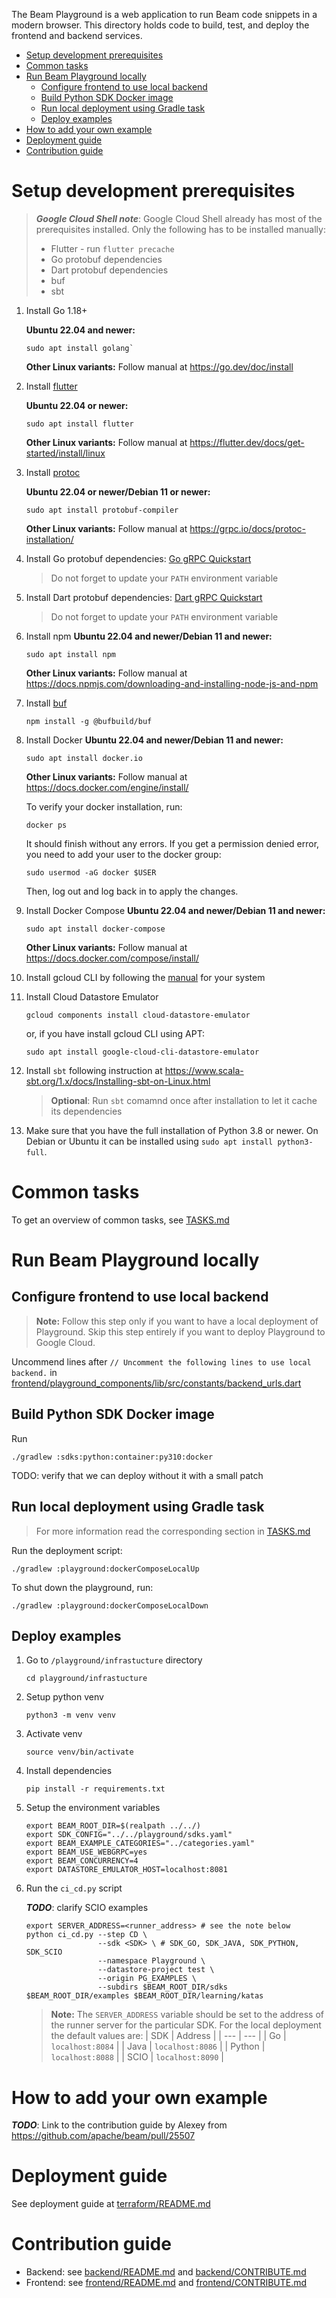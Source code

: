 <!--
    Licensed to the Apache Software Foundation (ASF) under one
    or more contributor license agreements.  See the NOTICE file
    distributed with this work for additional information
    regarding copyright ownership.  The ASF licenses this file
    to you under the Apache License, Version 2.0 (the
    "License"); you may not use this file except in compliance
    with the License.  You may obtain a copy of the License at

      http://www.apache.org/licenses/LICENSE-2.0

    Unless required by applicable law or agreed to in writing,
    software distributed under the License is distributed on an
    "AS IS" BASIS, WITHOUT WARRANTIES OR CONDITIONS OF ANY
    KIND, either express or implied.  See the License for the
    specific language governing permissions and limitations
    under the License.
-->

The Beam Playground is a web application to run Beam code snippets in a modern browser. This directory holds code to
build, test, and deploy the frontend and backend services.

- [Setup development prerequisites](#setup-development-prerequisites)
- [Common tasks](#common-tasks)
- [Run Beam Playground locally](#run-beam-playground-locally)
  - [Configure frontend to use local backend](#configure-frontend-to-use-local-backend)
  - [Build Python SDK Docker image](#build-python-sdk-docker-image)
  - [Run local deployment using Gradle task](#run-local-deployment-using-gradle-task)
  - [Deploy examples](#deploy-examples)
- [How to add your own example](#how-to-add-your-own-example)
- [Deployment guide](#deployment-guide)
- [Contribution guide](#contribution-guide)

# Setup development prerequisites
> ***Google Cloud Shell note***: Google Cloud Shell already has most of the prerequisites installed. Only the following has to be installed manually:
> - Flutter - run `flutter precache`
> - Go protobuf dependencies
> - Dart protobuf dependencies
> - buf
> - sbt

1. Install Go 1.18+

    **Ubuntu 22.04 and newer:**
    ```shell
    sudo apt install golang`
    ```

    **Other Linux variants:** Follow manual at https://go.dev/doc/install
1. Install [flutter](https://docs.flutter.dev/get-started/install/linux)

    **Ubuntu 22.04 or newer:**
    ```shell
    sudo apt install flutter
    ```

    **Other Linux variants:** Follow manual at https://flutter.dev/docs/get-started/install/linux

1. Install [protoc](https://grpc.io/docs/protoc-installation/)

    **Ubuntu 22.04 or newer/Debian 11 or newer:**
    ```shell
    sudo apt install protobuf-compiler
    ```
    **Other Linux variants:** Follow manual at https://grpc.io/docs/protoc-installation/

1. Install Go protobuf dependencies: [Go gRPC Quickstart](https://grpc.io/docs/languages/go/quickstart/)
    > Do not forget to update your `PATH` environment variable
1. Install Dart protobuf dependencies: [Dart gRPC Quickstart](https://grpc.io/docs/languages/dart/quickstart/)
    > Do not forget to update your `PATH` environment variable
1. Install npm
    **Ubuntu 22.04 and newer/Debian 11 and newer:**
    ```shell
    sudo apt install npm
    ```
    **Other Linux variants:** Follow manual at https://docs.npmjs.com/downloading-and-installing-node-js-and-npm
1. Install [buf](https://docs.buf.build/installation)
    ```shell
    npm install -g @bufbuild/buf
    ```
1. Install Docker
    **Ubuntu 22.04 and newer/Debian 11 and newer:**
    ```shell
    sudo apt install docker.io
    ```
    **Other Linux variants:** Follow manual at https://docs.docker.com/engine/install/

    To verify your docker installation, run:
    ```shell
    docker ps
    ```
    It should finish without any errors. If you get a permission denied error, you need to add your user to the docker group:
    ```shell
    sudo usermod -aG docker $USER
    ```
    Then, log out and log back in to apply the changes.
1. Install Docker Compose
    **Ubuntu 22.04 and newer/Debian 11 and newer:**
    ```shell
    sudo apt install docker-compose
    ```
    **Other Linux variants:** Follow manual at https://docs.docker.com/compose/install/
1. Install gcloud CLI by following the [manual](https://cloud.google.com/sdk/docs/install) for your system
1. Install Cloud Datastore Emulator
    ```shell
    gcloud components install cloud-datastore-emulator
    ```
    or, if you have install gcloud CLI using APT:
    ```shell
    sudo apt install google-cloud-cli-datastore-emulator
    ```
1. Install `sbt` following instruction at https://www.scala-sbt.org/1.x/docs/Installing-sbt-on-Linux.html
    > **Optional**: Run `sbt` comamnd once after installation to let it cache its dependencies
1. Make sure that you have the full installation of Python 3.8 or newer. On Debian or Ubuntu it can be installed using `sudo apt install python3-full`.

# Common tasks
To get an overview of common tasks, see [TASKS.md](TASKS.md)

# Run Beam Playground locally
## Configure frontend to use local backend
> **Note:** Follow this step only if you want to have a local deployment of Playground. Skip this step entirely if you want to deploy Playground to Google Cloud.

Uncommend lines after `// Uncomment the following lines to use local backend.` in [frontend/playground_components/lib/src/constants/backend_urls.dart](/playground/frontend/playground_components/lib/src/constants/backend_urls.dart)

## Build Python SDK Docker image
Run
```shell
./gradlew :sdks:python:container:py310:docker
```

TODO: verify that we can deploy without it with a small patch

## Run local deployment using Gradle task
> For more information read the corresponding section in [TASKS.md](./TASKS.md#router-runners-and-frontend)

Run the deployment script:
```shell
./gradlew :playground:dockerComposeLocalUp
```

To shut down the playground, run:
```shell
./gradlew :playground:dockerComposeLocalDown
```

## Deploy examples
1. Go to `/playground/infrastucture` directory
    ```shell
    cd playground/infrastucture
    ```
1. Setup python venv
    ```shell
    python3 -m venv venv
    ```
1. Activate venv
    ```shell
    source venv/bin/activate
    ```
1. Install dependencies
    ```shell
    pip install -r requirements.txt
    ```
1. Setup the environment variables
    ```shell
    export BEAM_ROOT_DIR=$(realpath ../../)
    export SDK_CONFIG="../../playground/sdks.yaml"
    export BEAM_EXAMPLE_CATEGORIES="../categories.yaml"
    export BEAM_USE_WEBGRPC=yes
    export BEAM_CONCURRENCY=4
    export DATASTORE_EMULATOR_HOST=localhost:8081
    ```

1. Run the `ci_cd.py` script
    
    ***TODO***: clarify SCIO examples
    ```shell
    export SERVER_ADDRESS=<runner_address> # see the note below
    python ci_cd.py --step CD \
                    --sdk <SDK> \ # SDK_GO, SDK_JAVA, SDK_PYTHON, SDK_SCIO
                    --namespace Playground \
                    --datastore-project test \
                    --origin PG_EXAMPLES \
                    --subdirs $BEAM_ROOT_DIR/sdks $BEAM_ROOT_DIR/examples $BEAM_ROOT_DIR/learning/katas
    ```
    > **Note:** The `SERVER_ADDRESS` variable should be set to the address of the runner server for the particular SDK. For the local deployment the default values are:
    > | SDK | Address |
    > | --- | --- |
    > | Go | `localhost:8084` |
    > | Java | `localhost:8086` |
    > | Python | `localhost:8088` |
    > | SCIO | `localhost:8090` |

# How to add your own example
***TODO***: Link to the contribution guide by Alexey from https://github.com/apache/beam/pull/25507
# Deployment guide
See deployment guide at [terraform/README.md](/playground/terraform/README.md)
# Contribution guide
- Backend: see [backend/README.md](/playground/backend/README.md) and [backend/CONTRIBUTE.md](/playground/backend/CONTRIBUTE.md)
- Frontend: see [frontend/README.md](/playground/frontend/README.md) and [frontend/CONTRIBUTE.md](/playground/frontend/CONTRIBUTE.md)